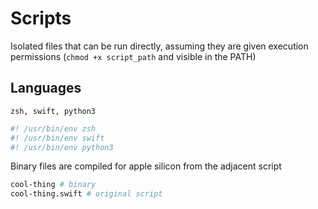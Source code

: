 # Scripts

Isolated files that can be run directly, assuming they are given execution permissions (`chmod +x script_path` and visible in the PATH)

## Languages

```
zsh, swift, python3
```

```sh
#! /usr/bin/env zsh
#! /usr/bin/env swift
#! /usr/bin/env python3
```

Binary files are compiled for apple silicon from the adjacent script

``` sh
cool-thing # binary
cool-thing.swift # original script
```



